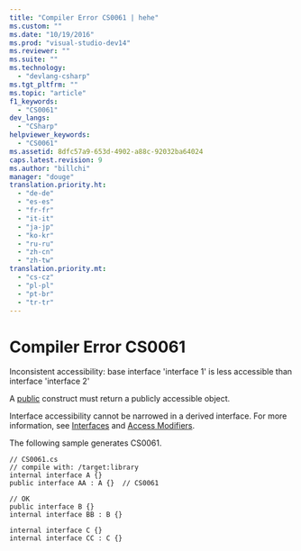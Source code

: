 ```yaml
---
title: "Compiler Error CS0061 | hehe"
ms.custom: ""
ms.date: "10/19/2016"
ms.prod: "visual-studio-dev14"
ms.reviewer: ""
ms.suite: ""
ms.technology: 
  - "devlang-csharp"
ms.tgt_pltfrm: ""
ms.topic: "article"
f1_keywords: 
  - "CS0061"
dev_langs: 
  - "CSharp"
helpviewer_keywords: 
  - "CS0061"
ms.assetid: 8dfc57a9-653d-4902-a88c-92032ba64024
caps.latest.revision: 9
ms.author: "billchi"
manager: "douge"
translation.priority.ht: 
  - "de-de"
  - "es-es"
  - "fr-fr"
  - "it-it"
  - "ja-jp"
  - "ko-kr"
  - "ru-ru"
  - "zh-cn"
  - "zh-tw"
translation.priority.mt: 
  - "cs-cz"
  - "pl-pl"
  - "pt-br"
  - "tr-tr"
---
```

# Compiler Error CS0061
Inconsistent accessibility: base interface 'interface 1' is less accessible than interface 'interface 2'  
  
 A [public](../Topic/public%20\(C%23%20Reference\).md) construct must return a publicly accessible object.  
  
 Interface accessibility cannot be narrowed in a derived interface. For more information, see [Interfaces](../Topic/Interfaces%20\(C%23%20Programming%20Guide\).md) and [Access Modifiers](../Topic/Access%20Modifiers%20\(C%23%20Programming%20Guide\).md).  
  
 The following sample generates CS0061.  
  
```  
// CS0061.cs  
// compile with: /target:library  
internal interface A {}  
public interface AA : A {}  // CS0061  
  
// OK  
public interface B {}  
internal interface BB : B {}  
  
internal interface C {}  
internal interface CC : C {}  
```